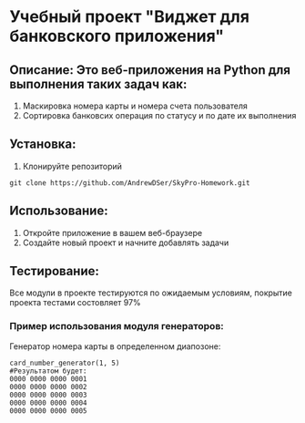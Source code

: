 # Учебный проект "Виджет для банковского приложения"

## Описание: Это веб-приложения на Python для выполнения таких задач как:
1. Маскировка номера карты и номера счета пользователя
2. Сортировка банковсих операция по статусу и по дате их выполнения

## Установка:
1. Клонируйте репозиторий
```
git clone https://github.com/AndrewDSer/SkyPro-Homework.git
```

## Использование:
1. Откройте приложение в вашем веб-браузере
2. Создайте новый проект и начните добавлять задачи

## Тестирование:
Все модули в проекте тестируются по ожидаемым условиям,
покрытие проекта тестами состовляет 97%

### Пример использования модуля генераторов:
Генератор номера карты в определенном диапозоне:
````
card_number_generator(1, 5)
#Результатом будет:
0000 0000 0000 0001
0000 0000 0000 0002
0000 0000 0000 0003
0000 0000 0000 0004
0000 0000 0000 0005